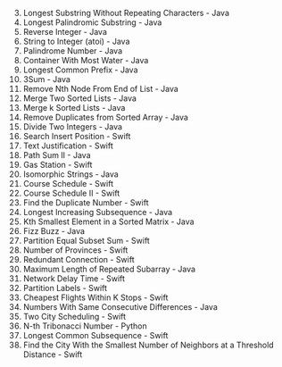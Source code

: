 
3. Longest Substring Without Repeating Characters - Java
5. Longest Palindromic Substring - Java
7. Reverse Integer - Java
8. String to Integer (atoi) - Java
9. Palindrome Number - Java
11. Container With Most Water - Java
14. Longest Common Prefix - Java
15. 3Sum - Java
19. Remove Nth Node From End of List - Java
21. Merge Two Sorted Lists - Java
23. Merge k Sorted Lists - Java
26. Remove Duplicates from Sorted Array - Java
29. Divide Two Integers - Java
35. Search Insert Position - Swift
68. Text Justification - Swift
113. Path Sum II - Java
134. Gas Station - Swift
205. Isomorphic Strings - Java
207. Course Schedule - Swift
210. Course Schedule II - Swift
287. Find the Duplicate Number - Swift
300. Longest Increasing Subsequence - Java
378. Kth Smallest Element in a Sorted Matrix - Java
412. Fizz Buzz - Java
416. Partition Equal Subset Sum - Swift
547. Number of Provinces - Swift
684. Redundant Connection - Swift
718. Maximum Length of Repeated Subarray - Java
743. Network Delay Time - Swift
763. Partition Labels - Swift
787. Cheapest Flights Within K Stops - Swift
967. Numbers With Same Consecutive Differences - Java
1029. Two City Scheduling - Swift
1137. N-th Tribonacci Number - Python
1143. Longest Common Subsequence - Swift
1334. Find the City With the Smallest Number of Neighbors at a Threshold Distance - Swift
